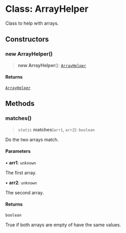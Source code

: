 # Class: ArrayHelper

Class to help with arrays.

## Constructors

### new ArrayHelper()

> **new ArrayHelper**(): [`ArrayHelper`](ArrayHelper.md)

#### Returns

[`ArrayHelper`](ArrayHelper.md)

## Methods

### matches()

> `static` **matches**(`arr1`, `arr2`): `boolean`

Do the two arrays match.

#### Parameters

• **arr1**: `unknown`

The first array.

• **arr2**: `unknown`

The second array.

#### Returns

`boolean`

True if both arrays are empty of have the same values.
